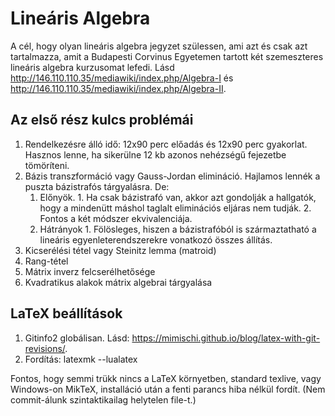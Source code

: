 # Lineáris Algebra
A cél, hogy olyan lineáris algebra jegyzet szülessen, ami azt és csak azt tartalmazza, amit a Budapesti Corvinus Egyetemen tartott két szemeszteres lineáris algebra kurzusomat lefedi.
Lásd <http://146.110.110.35/mediawiki/index.php/Algebra-I> és <http://146.110.110.35/mediawiki/index.php/Algebra-II>.

## Az első rész kulcs problémái
1. Rendelkezésre álló idő: 12x90 perc előadás és 12x90 perc gyakorlat.
Hasznos lenne, ha sikerülne 12 kb azonos nehézségű fejezetbe tömöríteni.
2. Bázis transzformáció vagy Gauss-Jordan elimináció.
Hajlamos lennék a puszta bázistrafós tárgyalásra.
De:
    1. Előnyök.
                1. Ha csak bázistrafó van, akkor azt gondolják a hallgatók, hogy a mindenütt máshol taglalt eliminációs eljáras nem tudják.
                2. Fontos a két módszer ekvivalenciája.
    2. Hátrányok
                1. Fölösleges, hiszen a bázistrafóból is származtatható a lineáris egyenleterendszerekre vonatkozó összes állítás.
3. Kicserélési tétel vagy Steinitz lemma (matroid)
4. Rang-tétel
5. Mátrix inverz felcserélhetősége
6. Kvadratikus alakok mátrix algebrai tárgyalása

## LaTeX beállítások
1. Gitinfo2 globálisan. Lásd: <https://mimischi.github.io/blog/latex-with-git-revisions/>.
2. Fordítás: 
    latexmk --lualatex

Fontos, hogy semmi trükk nincs a LaTeX környetben, standard texlive, vagy Windows-on MikTeX, installáció után a fenti parancs hiba nélkül fordít.
(Nem commit-álunk szintaktikailag helytelen file-t.)
